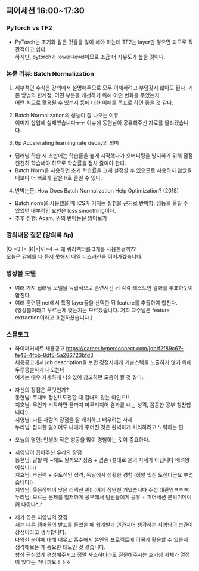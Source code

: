 ## 피어세션 16:00~17:30

### PyTorch vs TF2
- PyTorch는 초기화 같은 것들을 많이 해야 하는데 TF2는 layer만 쌓으면 되므로 직관적이고 쉽다. \
하지만, pytorch가 lower-level이므로 조금 더 자유도가 높을 것이다.

### 논문 리뷰: Batch Normalization
1. 세부적인 수식은 강의에서 설명해주므로 모두 이해하려고 부담갖지 않아도 된다. 기존 방법의 한계점, 어떤 부분을 개선하기 위해 어떤 변화를 주었는지,\
어떤 식으로 활용될 수 있는지 등에 대한 이해를 목표로 하면 좋을 것 같다.

2. Batch Normalization의 성능이 잘 나오는 이유 \
이미지 삽입에 실패했습니다ㅜㅜ 이슈에 동현님이 공유해주신 자료를 올리겠습니다.

3. 6p  Accelerating learning rate decay의 의미
- 딥러닝 학습 시 초반에는 학습률을 높게 시작했다가 오버피팅을 방지하기 위해 점점 천천히 학습해야 하므로 학습률을 점차 줄여야 한다.
- Batch Norm을 사용하면 초기 학습률을 크게 설정할 수 있으므로 사용하지 않았을 때보다 더 빠르게 같은 lr로 줄일 수 있다.

4. 반박논문: How Does Batch Normalization Help Optimization? (2018)
- Batch norm을 사용했을 때 ICS가 커지는 실험을 근거로 반박함. 성능을 올릴 수 있었던 내부적인 요인은 loss smoothing이다.
- 추후 진행: Adam, 위의 반박논문 읽어보기


### 강의내용 질문 (강의록 8p)
|Q|=3  !=  |K|=|V|=4  ->  왜 쿼리벡터를 3개를 사용한걸까?? \
오늘은 강의를 다 듣지 못해서 내일 디스커션을 이어가겠습니다.


### 앙상블 모델
- 여러 가지 딥러닝 모델을 독립적으로 훈련시킨 뒤 각각 테스트한 결과를 투표하듯이 합친다.
- 여러 훈련된 net에서 특정 layer들을 선택한 뒤 feature를 추출하여 합친다. \
  (앙상블이라고 부르는게 맞는지는 모르겠습니다. 저희 교수님은 feature extraction이라고 표현하셨습니다.)


### 스몰토크
- 하이퍼커넥트 채용공고 https://career.hyperconnect.com/job/f2f89c67-fe43-4fbb-8df5-5a286723bfd3 \
채용공고에서 job description을 보면 경쟁사에게 기술스택을 노출하지 않기 위해 두루뭉술하게 나오는데 \
여기는 매우 자세하게 나와있어 참고하면 도움이 될 것 같다.

- 자신의 장점은 무엇인가? \
동현님: 무대뽀 정신!! 도전할 때 겁내지 않는 마인드!! \
지호님: 무언가 시작하면 끝까지 마무리지어 결과를 내는 성격, 꼼꼼한 공부 칭찬합니다:) \
지영님: 다른 사람의 장점을 잘 캐치하고 배우려는 자세 \
누리님: 잡다한 일이어도 나에게 주어진 것은 완벽하게 처리하려고 노력하는 편

- 오늘의 명언: 인생의 작은 성공을 많이 경험하는 것이 중요하다.

- 지영님이 꼽아주신 우리의 장점 \
동현님: 말할 때 ~해도 될까요? 정중 + 겸손 (절대로 을의 자세가 아닙니다 배려왕이십니다) \
지호님: 추진력 + 주도적인 성격, 독일에서 생활한 경험 (정말 멋진 도전이군요 부럽습니다!) \
지영님: 웃음장벽이 낮은 리액션 퀸!! (어제 장난친 거였습니다 주접 대환영ㅋㅋㅋ) \
누리님: 모르는 문제를 철저하게 공부해서 팀원들에게 공유 + 피어세션 분위기메이커 나야나^_^ 

- 제가 꼽은 지영님의 장점 \
저는 다른 캠퍼들의 발표를 들었을 때 웹개발과 연관지어 생각하는 지영님의 습관이 장점이라고 생각합니다. \
다양한 분야에 대해 배우고 흡수해서 본인의 프로젝트에 어떻게 활용할 수 있을지 생각해보는 게 중요한 태도인 것 같습니다. \
항상 관심있게 경청해주시고 정말 사소하더라도 질문해주시는 호기심 자체가 열정이 있다는 거니까요ㅎㅎㅎ

